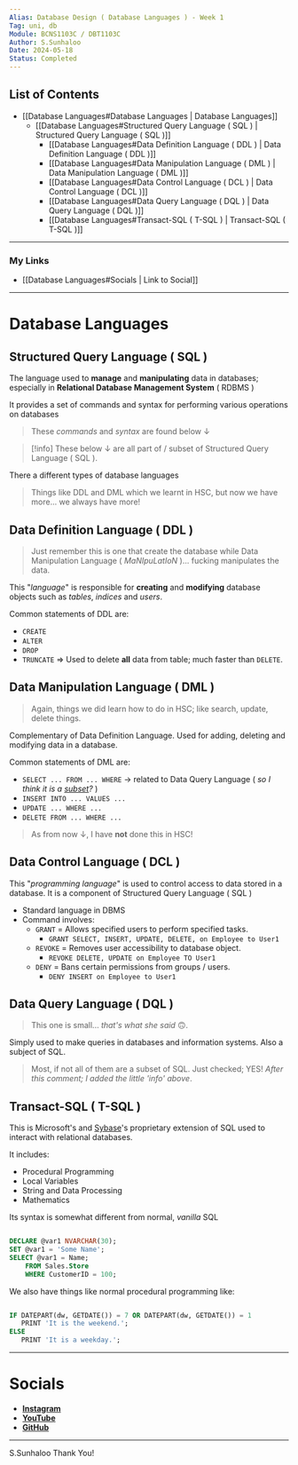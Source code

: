 ```yaml
---
Alias: Database Design ( Database Languages ) - Week 1
Tag: uni, db
Module: BCNS1103C / DBT1103C
Author: S.Sunhaloo
Date: 2024-05-18
Status: Completed
---
```


## List of Contents

 - [[Database Languages#Database Languages | Database Languages]]
	 - [[Database Languages#Structured Query Language ( SQL ) | Structured Query Language ( SQL )]]
		 - [[Database Languages#Data Definition Language ( DDL ) | Data Definition Language ( DDL )]]
		 - [[Database Languages#Data Manipulation Language ( DML ) | Data Manipulation Language ( DML )]]
		 - [[Database Languages#Data Control Language ( DCL ) | Data Control Language ( DCL )]]
		 - [[Database Languages#Data Query Language ( DQL ) | Data Query Language ( DQL )]]
		 - [[Database Languages#Transact-SQL ( T-SQL ) | Transact-SQL ( T-SQL )]]
---

### My Links

- [[Database Languages#Socials | Link to Social]]

---

# Database Languages

## Structured Query Language ( SQL )

The language used to **manage** and **manipulating** data in databases; especially in **Relational Database Management System** ( RDBMS )

It provides a set of commands and syntax for performing various operations on databases

>These *commands* and *syntax* are found below $\downarrow$

>[!info]
>These below $\downarrow$ are all part of / subset of Structured Query Language ( SQL ).

There a different types of database languages

>Things like DDL and DML which we learnt in HSC, but now we have more... we always have more!

## Data Definition Language ( DDL )

>Just remember this is one that create the database while Data Manipulation Language ( *MaNIpuLatIoN* )... fucking manipulates the data.

This "*language*" is responsible for **creating** and **modifying** database objects such as *tables*, *indices* and *users*.

Common statements of DDL are:

- `CREATE`
- `ALTER`
- `DROP`
- `TRUNCATE` $\Rightarrow$ Used to delete **all** data from table; much faster than `DELETE`.

## Data Manipulation Language ( DML )

>Again, things we did learn how to do in HSC; like search, update, delete things.

Complementary of Data Definition Language. Used for adding, deleting and modifying data in a database.

Common statements of DML are:

- `SELECT ... FROM ... WHERE` $\rightarrow$ related to Data Query Language ( *so I think it is a <ins>subset</ins>?* )
- `INSERT INTO ... VALUES ...`
- `UPDATE ... WHERE ...`
- `DELETE FROM ... WHERE ...`

>As from now $\downarrow$, I have **not** done this in HSC!

## Data Control Language ( DCL )

This "*programming language*" is used to control access to data stored in a database. It is a component of Structured Query Language ( SQL )

- Standard language in DBMS
- Command involves:
	- `GRANT` $=$ Allows specified users to perform specified tasks.
		- `GRANT SELECT, INSERT, UPDATE, DELETE, on Employee to User1`
	- `REVOKE` $=$ Removes user accessibility to database object.
		- `REVOKE DELETE, UPDATE on Employee TO User1`
	- `DENY` $=$ Bans certain permissions from groups / users.
		- `DENY INSERT on Employee to User1`

## Data Query Language ( DQL )

>This one is small... *that's what she said* 🙃.

Simply used to make queries in databases and information systems. Also a subject of SQL.

>Most, if not all of them are a subset of SQL. Just checked; YES!
>*After this comment; I added the little 'info' above*.

## Transact-SQL ( T-SQL )

This is Microsoft's and [Sybase](https://en.wikipedia.org/wiki/Sybase)'s proprietary extension of SQL used to interact with relational databases.

It includes: 

- Procedural Programming
- Local Variables
- String and Data Processing
- Mathematics

Its syntax is somewhat different from normal, *vanilla* SQL

```SQL

DECLARE @var1 NVARCHAR(30);
SET @var1 = 'Some Name';
SELECT @var1 = Name;
	FROM Sales.Store
	WHERE CustomerID = 100;

```

We also have things like normal procedural programming like:

```SQL

IF DATEPART(dw, GETDATE()) = 7 OR DATEPART(dw, GETDATE()) = 1
   PRINT 'It is the weekend.';
ELSE
   PRINT 'It is a weekday.';

```

---

# Socials

- [**Instagram**](https://www.instagram.com/s.sunhaloo/)
- [**YouTube**](https://www.youtube.com/channel/UCMkQZsuW6eHMhdUObLPSpwg)
- [**GitHub**](https://www.github.com/Sunhaloo)

---

S.Sunhaloo
Thank You!